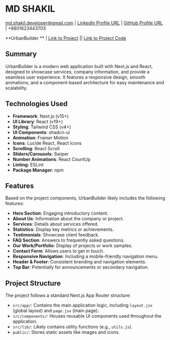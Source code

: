 # MD SHAKIL

[md.shakil.developer@gmail.com](mailto:md.shakil.developer@gmail.com) | [LinkedIn Profile URL](https://www.linkedin.com/in/md-shakil-5581281b7/) | [GitHub Profile URL](https://github.com/Tahsan35) | +8801623443703

**UrbanBuilder ** | [Link to Project](https://trip-bazaarlandingpage.vercel.app/) || [Link to Project Code](https://github.com/Tahsan35/urbanbuilder)

## Summary

UrbanBuilder is a modern web application built with Next.js and React, designed to showcase services, company information, and provide a seamless user experience. It features a responsive design, smooth animations, and a component-based architecture for easy maintenance and scalability.

## Technologies Used

- **Framework**: Next.js (v15+)
- **UI Library**: React (v19+)
- **Styling**: Tailwind CSS (v4+)
- **UI Components**: shadcn-ui
- **Animation**: Framer Motion
- **Icons**: Lucide React, React Icons
- **Scrolling**: React Scroll
- **Sliders/Carousels**: Swiper
- **Number Animations**: React CountUp
- **Linting**: ESLint
- **Package Manager**: npm

## Features

Based on the project components, UrbanBuilder likely includes the following features:

- **Hero Section**: Engaging introductory content.
- **About Us**: Information about the company or project.
- **Services**: Details about services offered.
- **Statistics**: Display key metrics or achievements.
- **Testimonials**: Showcase client feedback.
- **FAQ Section**: Answers to frequently asked questions.
- **Our Work/Portfolio**: Display of projects or work samples.
- **Contact Form**: Allows users to get in touch.
- **Responsive Navigation**: Including a mobile-friendly navigation menu.
- **Header & Footer**: Consistent branding and navigation elements.
- **Top Bar**: Potentially for announcements or secondary navigation.

## Project Structure

The project follows a standard Next.js App Router structure:

- `src/app/`: Contains the main application logic, including `layout.jsx` (global layout) and `page.jsx` (main page).
- `src/components/`: Houses reusable UI components used throughout the application.
- `src/lib/`: Likely contains utility functions (e.g., `utils.js`).
- `public/`: Stores static assets like images and icons.
